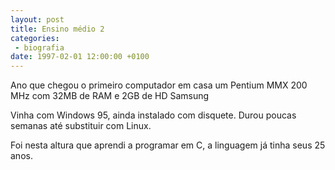 ```yaml
---
layout: post
title: Ensino médio 2
categories:
 - biografia
date: 1997-02-01 12:00:00 +0100
---
```


Ano que chegou o primeiro computador em casa um Pentium MMX 200 MHz com 32MB de RAM e 2GB de HD Samsung

Vinha com Windows 95, ainda instalado com disquete. Durou poucas semanas até substituir com Linux.

Foi nesta altura que aprendi a programar em C, a linguagem já tinha seus 25 anos.
